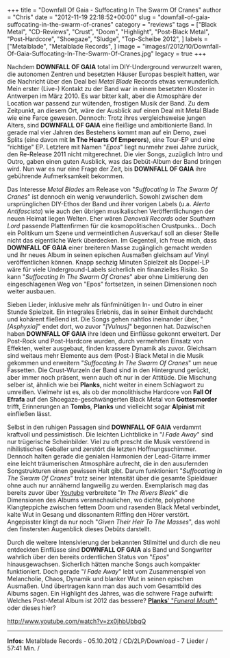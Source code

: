 +++
title = "Downfall Of Gaia - Suffocating In The Swarm Of Cranes"
author = "Chris"
date = "2012-11-19 22:18:52+00:00"
slug = "downfall-of-gaia-suffocating-in-the-swarm-of-cranes"
category = "reviews"
tags = ["Black Metal", "CD-Reviews", "Crust", "Doom", "Highlight", "Post-Black Metal", "Post-Hardcore", "Shoegaze", "Sludge", "Top-Scheibe 2012", ]
labels = ["Metalblade", "Metalblade Records", ]
image = "images//2012/10/Downfall-Of-Gaia-Suffocating-In-The-Swarm-Of-Cranes.jpg"
legacy = true
+++

Nachdem **DOWNFALL OF GAIA** total im DIY-Underground verwurzelt waren, die autonomen Zentren und besetzten Häuser Europas bespielt hatten, war die Nachricht über den Deal bei _Metal Blade_ Records etwas verwunderlich. Mein erster (Live-) Kontakt zu der Band war in einem besetzten Kloster in Antwerpen im März 2010. Es war bitter kalt, aber die Atmosphäre der Location war passend zur wütenden, frostigen Musik der Band. Zu dem Zeitpunkt, an diesem Ort, wäre der Ausblick auf einen Deal mit Metal Blade wie eine Farce gewesen. Dennoch: Trotz ihres vergleichsweise jungen Alters, sind **DOWNFALL OF GAIA** eine fleißige und ambitionierte Band. In gerade mal vier Jahren des Bestehens kommt man auf ein Demo, zwei Splits (eine davon mit **In The Hearts Of Emperors**), eine Tour-EP und eine "richtige" EP. Letztere mit Namen "_Epos_" liegt nunmehr zwei Jahre zurück, den Re-Release 2011 nicht mitgerechnet. Die vier Songs, zuzüglich Intro und Outro, gaben einen guten Ausblick, was das Debüt-Album der Band bringen wird. Nun war es nur eine Frage der Zeit, bis **DOWNFALL OF GAIA** ihre gebührende Aufmerksamkeit bekommen.

Das Interesse _Metal Blades_ am Release von "_Suffocating In The Swarm Of Cranes_" ist dennoch ein wenig verwunderlich. Sowohl zwischen dem ursprünglichen DIY-Ethos der Band und ihrer vorigen Labels (u.a. _Alerta Antifascista_) wie auch den übrigen musikalischen Veröffentlichungen der neuen Heimat liegen Welten. Eher wären _Denovali Records_ oder _Southern Lord_ passende Plattenfirmen für die kosmopolitischen Crustpunks... Doch ein Politikum um Szene und vermeintlichen Ausverkauf soll an dieser Stelle nicht das eigentliche Werk überdecken. Im Gegenteil, ich freue mich, dass **DOWNFALL OF GAIA** einer breiteren Masse zugänglich gemacht werden und ihr neues Album in seinen epischen Ausmaßen gleichsam auf Vinyl veröffentlichen können. Knapp sechzig Minuten Spielzeit als Doppel-LP wäre für viele Underground-Labels sicherlich ein finanzielles Risiko. So kann "_Suffocating In The Swarm Of Cranes_" aber ohne Limitierung den eingeschlagenen Weg von "Epos" fortsetzen, in seinen Dimensionen noch weiter ausbauen.

Sieben Lieder, inklusive mehr als fünfminütigen In- und Outro in einer Stunde Spielzeit. Ein integrales Erlebnis, das in seiner Einheit durchdacht und kohärent fließend ist. Die Songs gehen nahtlos ineinander über, "_[Asphyxia]_" endet dort, wo zuvor "_[Vulnus]_" begonnen hat. Dazwischen haben **DOWNFALL OF GAIA** ihre Ideen und Einflüsse gekonnt erweitert. Der Post-Rock und Post-Hardcore wurden, durch vermehrten Einsatz von Effekten, weiter ausgebaut, finden krassere Dynamik als zuvor. Gleichsam sind weitaus mehr Elemente aus dem (Post-) Black Metal in die Musik gekommen und erweitern "_Suffocating In The Swarm Of Cranes_" um neue Fassetten. Die Crust-Wurzeln der Band sind in den Hintergrund gerückt, aber immer noch präsent, wenn auch oft nur in der Attitüde. Die Mischung selber ist, ähnlich wie bei **Planks**, nicht weiter in einem Schlagwort zu umreißen. Vielmehr ist es, als ob der monolithische Hardcore von **Fall Of Efrafa** auf den Shoegaze-geschwängerten Black Metal von **Gottesmorder** trifft, Erinnerungen an **Tombs**, **Planks** und vielleicht sogar **Alpinist** mit einfließen lässt.

Selbst in den ruhigen Passagen sind **DOWNFALL OF GAIA** verdammt kraftvoll und pessimistisch. Die leichten Lichtblicke in "_I Fade Away_" sind nur trügerische Scheinbilder. Viel zu oft prescht die Musik verstörend in nihilistisches Geballer und zerstört die letzten Hoffnungsschimmer. Dennoch halten gerade die genialen Harmonien der Lead-Gitarre immer eine leicht träumerischen Atmosphäre aufrecht, die in den ausufernden Songstrukturen einen gewissen Halt gibt. Darum funktioniert "_Suffocating In The Swarm Of Cranes_" trotz seiner Intensität über die gesamte Spieldauer ohne auch nur annähernd langweilig zu werden.
Exemplarisch mag das bereits zuvor über <a href="http://www.youtube.com/watch?v=zx0jhbUbbqQ">Youtube</a> verbreitete "_In The Rivers Bleak_" die Dimensionen des Albums veranschaulichen, wo dichte, polyphone Klangteppiche zwischen fettem Doom und rasenden Black Metal verbindet, kalte Wut in Gesang und dissonantem Riffing den Hörer verstört. Angepisster klingt da nur noch "_Given Their Heir To The Masses_", das wohl den finstersten Augenblick dieses Debüts darstellt.

Durch die weitere Intensivierung der bekannten Stilmittel und durch die neu entdeckten Einflüsse sind **DOWNFALL OF GAIA** als Band und Songwriter wahrlich über den bereits ordentlichen Status von "_Epos_" hinausgewachsen. Sicherlich hätten manche Songs auch kompakter funktioniert. Doch gerade "_I Fade Away_" lebt vom Zusammenspiel von Melancholie, Chaos, Dynamik und blanker Wut in seinen epischen Ausmaßen. Und übertragen kann man das auch vom Gesamtbild des Albums sagen. Ein Highlight des Jahres, was die schwere Frage aufwirft: Welches Post-Metal Album ist 2012 das bessere? <a href="http://necroslaughter.de/2012/10/planks-funeral-mouth/" title="Planks – Funeral Mouth">**Planks**' "_Funeral Mouth_"</a> oder dieses hier?

http://www.youtube.com/watch?v=zx0jhbUbbqQ



---
**Infos:**
Metalblade Records - 05.10.2012 / 
CD/2LP/Download - 7 Lieder / 57:41 Min. / 
